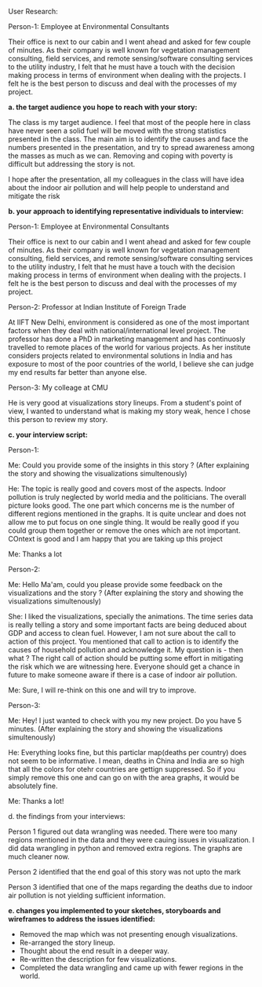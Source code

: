 

User Research:

Person-1: Employee at Environmental Consultants

Their office is next to our cabin and I went ahead and asked for few couple of minutes. As their company is well known for vegetation management consulting, field services, and remote sensing/software consulting services to the utility industry, I felt that he must have a touch with the decision making process in terms of environment when dealing with the projects. I felt he is the best person to discuss and deal with the processes of my project.

<b> a. the target audience you hope to reach with your story:</b>

The class is my target audience. I feel that most of the people here in class have never seen a solid fuel will be moved with the strong statistics presented in the class. The main aim is to identify the causes and face the numbers presented in the presentation, and try to spread awareness among the masses as much as we can. Removing and coping with poverty is difficult but addressing the story is not.

I hope after the presentation, all my colleagues in the class will have idea about the indoor air pollution and will help people to understand and mitigate the risk


<b>b. your approach to identifying representative individuals to interview:</b>

Person-1: Employee at Environmental Consultants

Their office is next to our cabin and I went ahead and asked for few couple of minutes. As their company is well known for vegetation management consulting, field services, and remote sensing/software consulting services to the utility industry, I felt that he must have a touch with the decision making process in terms of environment when dealing with the projects. I felt he is the best person to discuss and deal with the processes of my project.


Person-2: Professor at Indian Institute of Foreign Trade

At IIFT New Delhi, environment is considered as one of the most important factors when they deal with national/international level project. The professor has done a PhD in marketing management and has continuosly travelled to remote places of the world for various projects. As her institute considers projects related to environmental solutions in India and has exposure to most of the poor countries of the world, I believe she can judge my end results far better than anyone else.

Person-3: My colleage at CMU

He is very good at visualizations story lineups. From a student's point of view, I wanted to understand what is making my story weak, hence I chose this person to review my story.



<b>c. your interview script:</b>

Person-1:

Me: Could you provide some of the insights in this story ?
(After explaining the story and showing the visualizations simultenously)

He: The topic is really good and covers most of the aspects. Indoor pollution is truly neglected by world media and the politicians. The overall picture looks good. The one part which concerns me is the number of different regions mentioned in the graphs. It is quite unclear and does not allow me to put focus on one single thing. It would be really good if you could group them together or remove the ones which are not important. COntext is good and I am happy that you are taking up this project

Me: Thanks a lot

Person-2:

Me: Hello Ma'am, could you please provide some feedback on the visualizations and the story ?
(After explaining the story and showing the visualizations simultenously)

She: I liked the visualizations, specially the animations. The time series data is really telling a story and some important facts are being deduced about GDP and access to clean fuel. However, I am not sure about the call to action of this project. You mentioned that call to action is to identify the causes of household pollution and acknowledge it. My question is - then what ? The right call of action should be putting some effort in mitigating the risk which we are witnessing here. Everyone should get a chance in future to make someone aware if there is a case of indoor air pollution.

Me: Sure, I will re-think on this one and will try to improve.

Person-3:

Me: Hey! I just wanted to check with you my new project. Do you have 5 minutes.
(After explaining the story and showing the visualizations simultenously)

He: Everything looks fine, but this particlar map(deaths per country) does not seem to be informative. I mean, deaths in China and India are so high that all the colors for otehr countries are gettign suppressed. So if you simply remove this one and can go on with the area graphs, it would be absolutely fine.

Me: Thanks a lot!


d. the findings from your interviews:

Person 1 figured out data wrangling was needed. There were too many regions mentioned in the data and they were cauing issues in visualization. I did data wrangling in python and removed extra regions. The graphs are much cleaner now.

Person 2 identified that the end goal of this story was not upto the mark

Person 3 identified that one of the maps regarding the deaths due to indoor air pollution is not yielding sufficient information.


<b>e. changes you implemented to your sketches, storyboards and wireframes to address the issues identified:</b>

* Removed the map which was not presenting enough visualizations.
* Re-arranged the story lineup.
* Thought about the end result in a deeper way.
* Re-written the description for few visualizations.
* Completed the data wrangling and came up with fewer regions in the world.
